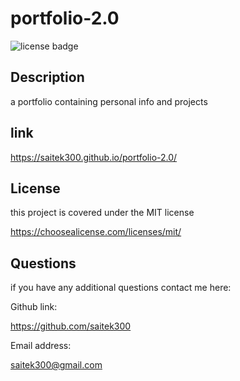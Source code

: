 
# portfolio-2.0
  
  ![license badge](https://img.shields.io/badge/license-MIT-blue.svg)

## Description
    
  a portfolio containing personal info and projects
  
  
    
## link

  https://saitek300.github.io/portfolio-2.0/

## License
    
  this project is covered under the MIT license

  https://choosealicense.com/licenses/mit/ 

## Questions

  if you have any additional questions contact me here:

  Github link:

  https://github.com/saitek300

  Email address:

  saitek300@gmail.com


